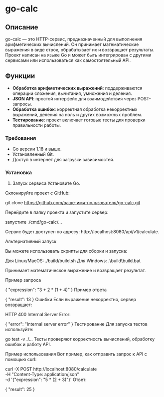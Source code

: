 # go-calc

## Описание

go-calc — это HTTP-сервис, предназначенный для выполнения арифметических вычислений. Он принимает математические выражения в виде строк, обрабатывает их и возвращает результаты. Проект написан на языке Go и может быть интегрирован с другими сервисами или использоваться как самостоятельный API.

## Функции
- **Обработка арифметических выражений**: поддерживаются операции сложения, вычитания, умножения и деления.
- **JSON API**: простой интерфейс для взаимодействия через POST-запросы.
- **Обработка ошибок**: корректная обработка некорректных выражений, деления на ноль и других возможных проблем.
- **Тестирование**: проект включает готовые тесты для проверки правильности работы.

### Требования
- Go версии 1.18 и выше.
- Установленный Git.
- Доступ в интернет для загрузки зависимостей.

### Установка
1. Запуск сервиса
Установите Go.

Склонируйте проект с GitHub:

git clone https://github.com/ваше-имя-пользователя/go-calc.git

Перейдите в папку проекта и запустите сервер:

запустите ./cmd/go-calc/...

Сервис будет доступен по адресу: http://localhost:8080/api/v1/calculate.

Альтернативный запуск

Вы можете использовать скрипты для сборки и запуска:

Для Linux/MacOS:
./build/build.sh
Для Windows:
.\build\build.bat

Принимает математическое выражение и возвращает результат.

Пример запроса

{ "expression": "3 + 2 * (1 + 4)" }
Пример ответа

{ "result": 13 }
Ошибки
Если выражение некорректно, сервер возвращает:

HTTP 400 Internal Server Error:

{ "error": "Internal server error" }
Тестирование
Для запуска тестов используйте:

go test -v ./...
Тесты проверяют корректность вычислений, обработку ошибок и работу API.

Пример использования
Вот пример, как отправить запрос к API с помощью curl:

curl -X POST http://localhost:8080/calculate \
-H "Content-Type: application/json" \
-d '{"expression": "5 * (2 + 3)"}'
Ответ:

{ "result": 25 }
